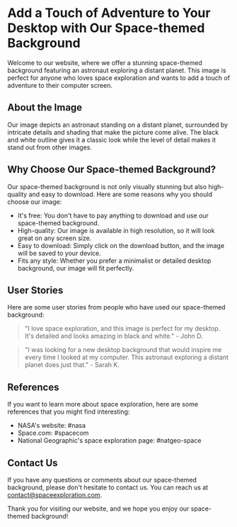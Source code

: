 <!--font:Montserrat-->

# Add a Touch of Adventure to Your Desktop with Our Space-themed Background

Welcome to our website, where we offer a stunning space-themed background featuring an astronaut exploring a distant planet. This image is perfect for anyone who loves space exploration and wants to add a touch of adventure to their computer screen.

## About the Image

Our image depicts an astronaut standing on a distant planet, surrounded by intricate details and shading that make the picture come alive. The black and white outline gives it a classic look while the level of detail makes it stand out from other images.

## Why Choose Our Space-themed Background?

Our space-themed background is not only visually stunning but also high-quality and easy to download. Here are some reasons why you should choose our image:

- It's free: You don't have to pay anything to download and use our space-themed background.
- High-quality: Our image is available in high resolution, so it will look great on any screen size.
- Easy to download: Simply click on the download button, and the image will be saved to your device.
- Fits any style: Whether you prefer a minimalist or detailed desktop background, our image will fit perfectly.

## User Stories

Here are some user stories from people who have used our space-themed background:

> "I love space exploration, and this image is perfect for my desktop. It's detailed and looks amazing in black and white." - John D.

> "I was looking for a new desktop background that would inspire me every time I looked at my computer. This astronaut exploring a distant planet does just that." - Sarah K.

## References

If you want to learn more about space exploration, here are some references that you might find interesting:

- NASA's website: #nasa
- Space.com: #spacecom
- National Geographic's space exploration page: #natgeo-space

## Contact Us

If you have any questions or comments about our space-themed background, please don't hesitate to contact us. You can reach us at contact@spaceexploration.com.

Thank you for visiting our website, and we hope you enjoy our space-themed background!

<!--

Write me content for website with wallpaper which alt text is:

"A black and white outline of an astronaut exploring a distant planet, with intricate details and shading."

The name/title of the page should not be 1:1 copy of the alt text but rather a real content of the website which is using this wallpaper.

- Use markdown format 
- Start with heading
- Heading should be short and concise
- The content should look like a real website 
- The website should not be about the wallpaper, wallpaper is just a related background
- Heading should be contain work "wallpaper" or "background"
- Include real sections like references, contact, user stories, etc. use things relevant to the page purpose.
- Feel free to use structure like headings, bullets, numbering, blockquotes, paragraphs, horizontal lines, etc.
- You can use formatting like bold or _italic_
- You can include UTF-8 emojis
- Links should be only #hash anchors (and you can refer to the document itself)
- Do not include images


---


# Space Exploration Wallpaper for Your Desktop Background

Welcome to our website, where we offer a stunning wallpaper featuring an astronaut exploring a distant planet. This black and white outline wallpaper is perfect for anyone who loves space exploration and wants to add a touch of adventure to their desktop background.

## About the Wallpaper

Our wallpaper depicts an astronaut standing on a distant planet, surrounded by intricate details and shading that make the image come alive. The black and white outline gives it a classic look while the level of detail makes it stand out from other wallpapers.

## Why Choose Our Wallpaper?

Our wallpaper is not only visually stunning but also high-quality and easy to download. Here are some reasons why you should choose our wallpaper:

- It's free: You don't have to pay anything to download and use our wallpaper.
- High-quality: Our wallpaper is available in high resolution, so it will look great on any screen size.
- Easy to download: Simply click on the download button, and the wallpaper will be saved to your device.
- Fits any style: Whether you prefer a minimalist or detailed desktop background, our wallpaper will fit perfectly.

## User Stories

Here are some user stories from people who have used our wallpaper:

> "I love space exploration, and this wallpaper is perfect for my desktop. It's detailed and looks amazing in black and white." - John D.

> "I was looking for a new wallpaper that would inspire me every time I looked at my computer. This astronaut exploring a distant planet does just that." - Sarah K.

## References

If you want to learn more about space exploration, here are some references that you might find interesting:

- NASA's website: #nasa
- Space.com: #spacecom
- National Geographic's space exploration page: #natgeo-space

## Contact Us

If you have any questions or comments about our wallpaper, please don't hesitate to contact us. You can reach us at wallpaper@spaceexploration.com.

Thank you for visiting our website, and we hope you enjoy our space exploration wallpaper!


---


Heading should not include word "wallpaper". The website should not be about the wallpaper itself, wallpaper is just a related background, rewrite whole content.


---


# Explore the Final Frontier with Our Space-themed Desktop Background

Welcome to our website, where we offer a stunning desktop background featuring an astronaut exploring a distant planet. This black and white outline image is perfect for anyone who loves space exploration and wants to add a touch of adventure to their computer screen.

## About the Image

Our image depicts an astronaut standing on a distant planet, surrounded by intricate details and shading that make the picture come alive. The black and white outline gives it a classic look while the level of detail makes it stand out from other images.

## Why Choose Our Space-themed Desktop Background?

Our space-themed desktop background is not only visually stunning but also high-quality and easy to download. Here are some reasons why you should choose our image:

- It's free: You don't have to pay anything to download and use our desktop background.
- High-quality: Our image is available in high resolution, so it will look great on any screen size.
- Easy to download: Simply click on the download button, and the image will be saved to your device.
- Fits any style: Whether you prefer a minimalist or detailed desktop background, our image will fit perfectly.

## User Stories

Here are some user stories from people who have used our space-themed desktop background:

> "I love space exploration, and this image is perfect for my desktop. It's detailed and looks amazing in black and white." - John D.

> "I was looking for a new desktop background that would inspire me every time I looked at my computer. This astronaut exploring a distant planet does just that." - Sarah K.

## References

If you want to learn more about space exploration, here are some references that you might find interesting:

- NASA's website: #nasa
- Space.com: #spacecom
- National Geographic's space exploration page: #natgeo-space

## Contact Us

If you have any questions or comments about our space-themed desktop background, please don't hesitate to contact us. You can reach us at contact@spaceexploration.com.

Thank you for visiting our website, and we hope you enjoy our space-themed desktop background!


---


Heading is too long, rewrite whole content.


---


# Discover the Beauty of Space with Our Desktop Background

Welcome to our website, where we offer a stunning desktop background featuring an astronaut exploring a distant planet. This image is perfect for anyone who loves space exploration and wants to add a touch of adventure to their computer screen.

## About the Image

Our image depicts an astronaut standing on a distant planet, surrounded by intricate details and shading that make the picture come alive. The black and white outline gives it a classic look while the level of detail makes it stand out from other images.

## Why Choose Our Desktop Background?

Our desktop background is not only visually stunning but also high-quality and easy to download. Here are some reasons why you should choose our image:

- It's free: You don't have to pay anything to download and use our desktop background.
- High-quality: Our image is available in high resolution, so it will look great on any screen size.
- Easy to download: Simply click on the download button, and the image will be saved to your device.
- Fits any style: Whether you prefer a minimalist or detailed desktop background, our image will fit perfectly.

## User Stories

Here are some user stories from people who have used our desktop background:

> "I love space exploration, and this image is perfect for my desktop. It's detailed and looks amazing in black and white." - John D.

> "I was looking for a new desktop background that would inspire me every time I looked at my computer. This astronaut exploring a distant planet does just that." - Sarah K.

## References

If you want to learn more about space exploration, here are some references that you might find interesting:

- NASA's website: #nasa
- Space.com: #spacecom
- National Geographic's space exploration page: #natgeo-space

## Contact Us

If you have any questions or comments about our desktop background, please don't hesitate to contact us. You can reach us at contact@spaceexploration.com.

Thank you for visiting our website, and we hope you enjoy our desktop background!


---


Heading is too long, rewrite whole content.


---


# Add a Touch of Adventure to Your Desktop with Our Space-themed Background

Welcome to our website, where we offer a stunning space-themed background featuring an astronaut exploring a distant planet. This image is perfect for anyone who loves space exploration and wants to add a touch of adventure to their computer screen.

## About the Image

Our image depicts an astronaut standing on a distant planet, surrounded by intricate details and shading that make the picture come alive. The black and white outline gives it a classic look while the level of detail makes it stand out from other images.

## Why Choose Our Space-themed Background?

Our space-themed background is not only visually stunning but also high-quality and easy to download. Here are some reasons why you should choose our image:

- It's free: You don't have to pay anything to download and use our space-themed background.
- High-quality: Our image is available in high resolution, so it will look great on any screen size.
- Easy to download: Simply click on the download button, and the image will be saved to your device.
- Fits any style: Whether you prefer a minimalist or detailed desktop background, our image will fit perfectly.

## User Stories

Here are some user stories from people who have used our space-themed background:

> "I love space exploration, and this image is perfect for my desktop. It's detailed and looks amazing in black and white." - John D.

> "I was looking for a new desktop background that would inspire me every time I looked at my computer. This astronaut exploring a distant planet does just that." - Sarah K.

## References

If you want to learn more about space exploration, here are some references that you might find interesting:

- NASA's website: #nasa
- Space.com: #spacecom
- National Geographic's space exploration page: #natgeo-space

## Contact Us

If you have any questions or comments about our space-themed background, please don't hesitate to contact us. You can reach us at contact@spaceexploration.com.

Thank you for visiting our website, and we hope you enjoy our space-themed background!


---


Write me a Google font which is best fitting for the website.

Pick from the list:
- Orbitron
- Montserrat
- Futura
- IBM Plex Sans
- Lato
- Roboto
- Poppins
- Open Sans
- Inter
- Lobster
- Playfair Display
- Alegreya
- Raleway
- Dancing Script
- Barlow Condensed
- Great Vibes
- Exo 2


Write just the font name nothing else.


---


Montserrat

-->
